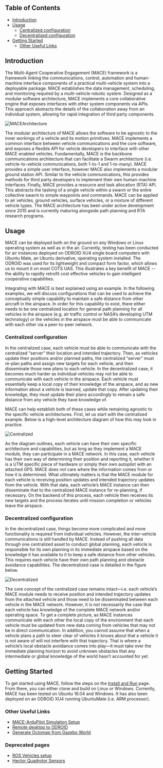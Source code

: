 ## Table of Contents
- [Introduction](#intro)
- [Usage](#usage)
  - [Centralized configuration](#centralized)
  - [Decentralized configuration](#decentralized)
- [Getting Started](#getting-started)
  - [Other Useful Links](#useful-links)

## <a name="intro"></a> Introduction

The Multi-Agent Cooperative Engagement (MACE) framework is a framework linking the communications, control, automation and human-machine interface components of a practical multi-vehicle system into a deployable package. MACE establishes the data management, scheduling, and monitoring required by a multi-vehicle robotic system.  Designed as a modular software architecture, MACE implements a core collaborative engine that exposes interfaces with other system components via APIs. This approach abstracts the details of the collaboration away from an individual system, allowing for rapid integration of third party components.

![MACEArchitecture](https://github.com/heronsystems/MACE/blob/master/docs/images/maceArchitecture.png)

The modular architecture of MACE allows the software to be agnostic to the inner workings of a vehicle and its motion primitives. MACE implements a common interface between vehicle communications and the core software, and exposes a flexible API for vehicle developers to interface with other MACE enabled vehicles. Fundamentally, MACE is the backbone communications architecture that can facilitate a Swarm architecture (i.e. vehicle-to-vehicle communications, both 1-to-1 and 1-to-many). MACE provides a simple user interface, however MACE also implements a modular ground station API. Similar to the vehicle communications, this provides methods for third party developers to implement their own human-machine interfaces. Finally, MACE provides a resource and task allocation (RTA) API. This abstracts the tasking of a single vehicle within a swarm or the entire collective swarm to simple waypoints and commands. MACE can be applied to air vehicles, ground vehicles, surface vehicles, or a mixture of different vehicle types. The MACE architecture has been under active development since 2015 and is currently maturing alongside path planning and RTA research programs.

## <a name="usage"></a> Usage
MACE can be deployed both on the ground on any Windows or Linux operating system as well as in the air. Currently, testing has been conducted for air instances deployed on ODROID XU4 single board computers with Ubuntu Mate, an Ubuntu derivative, operating system installed. The ODROID was used for its lightweight and compact form factor, which allows us to mount it on most COTS UAS. This illustrates a key benefit of MACE -- the ability to rapidly retrofit cost effective vehicles to gain intelligent cooperative capabilities.

Integrating with MACE is best explained using an example. In the following examples, we will discuss configurations that can be used to achieve the conceptually simple capability to maintain a safe distance from other aircraft in the airspace. In order for this capability to exist, there either needs to be one centralized location for general path planning for all vehicles in the airspace (e.g. air traffic control or NASA’s developing UTM technology) or the vehicles in the airspace must be able to communicate with each other via a peer-to-peer network.

### <a name="centralized"></a> Centralized configuration
In the centralized case, each vehicle must be able to communicate with the centralized “server” their location and intended trajectory. Then, as vehicles update their positions and/or planned paths, the centralized “server” must re-plan paths and assign new targets for each vehicle, and then disseminate those new plans to each vehicle. In the decentralized case, it becomes much harder as individual vehicles may not be able to communicate with each vehicle in the airspace. Each vehicle must essentially keep a local copy of their knowledge of the airspace, and as new information about a vehicle is learned, update that copy. After updating their knowledge, they must update their plans accordingly to remain a safe distance from any vehicle they have knowledge of.

MACE can help establish both of these cases while remaining agnostic to the specific vehicle architectures. First, let us start with the centralized example. Below is a high-level architecture diagram of how this may look in practice.

![Centralized](https://github.com/heronsystems/MACE/blob/master/docs/images/centralized.png)

As the diagram outlines, each vehicle can have their own specific architecture and capabilities, but as long as they implement a MACE module, they can participate in a MACE network. In this case, each vehicle has their own way of determining their position and reporting it, whether it is a UTM specific piece of hardware or simply their own autopilot with an attached GPS. MACE does not care where the information comes from or how it is determined. What ultimately matters is that the MACE module for each vehicle is receiving position updates and intended trajectory updates from the vehicle. With that data, each vehicle’s MACE instance can then disseminate that to the centralized MACE instance for re-planning, if necessary. On the backend of this process, each vehicle then receives its new targets and the process iterates until mission completion or vehicles leave the airspace.

### <a name="decentralized"></a> Decentralized configuration
In the decentralized case, things become more complicated and more functionality is required from individual vehicles. However, the inter-vehicle communications is still handled by MACE. Instead of pushing all data through one centralized asset to conduct global planning, each vehicle is responsible for its own planning in its immediate airspace based on the knowledge it has available to it to keep a safe distance from other vehicles. This requires each vehicle have their own path planning and obstacle avoidance capabilities. The decentralized case is detailed in the figure below.

![Decentralized](https://github.com/heronsystems/MACE/blob/master/docs/images/decentralized.png)

The core concept of the centralized case remains intact—i.e. each vehicle’s MACE module needs to receive position and intended trajectory updates from the attached vehicle and those need to be disseminated between each vehicle in the MACE network. However, it is not necessarily the case that each vehicle has knowledge of the complete MACE network and/or operating space. To get a complete picture, as MACE instances communicate with each other the local copy of the environment that each vehicle must be updated from new data coming from vehicles that may not be in direct communication. In addition, you cannot assume that when a vehicle plans a path to steer clear of vehicles it knows about that a vehicle it is not aware of will not interfere with that trajectory. That is where a vehicle’s local obstacle avoidance comes into play—it must take over the immediate planning horizon to avoid unknown obstacles that any intermediate or global knowledge of the world hasn’t accounted for yet.

## <a name="getting-started"></a> Getting Started
To get started using MACE, follow the steps on the [Install and Run](https://github.com/heronsystems/OpenMACE/wiki/Install-and-Run) page. From there, you can either clone and build on Linux or Windows. Currently, MACE has been tested on Ubuntu 16.04 and Windows. It has also been deployed on an ODROID XU4 running UbuntuMate (i.e. ARM processor).

### <a name="useful-links"></a>  Other Useful Links
- [MACE-ArduPilot Simulation Setup](https://github.com/heronsystems/OpenMACE/wiki/ArduPilot-Simulation)
- [Remote desktop to ODROID](https://github.com/heronsystems/OpenMACE/wiki/Remote-Desktop-into-ODROID)
- [Generate Octomap from Gazebo World](https://github.com/heronsystems/OpenMACE/wiki/Generate-Octomap-from-Gazebo-world)


### Deprecated pages
- [ROS Vehicles setup](https://github.com/heronsystems/OpenMACE/wiki/ROS-Vehicles-Setup)
- [Hector Quadrotor Sensors](https://github.com/heronsystems/OpenMACE/wiki/Hector-Quadrotor-Sensors)
